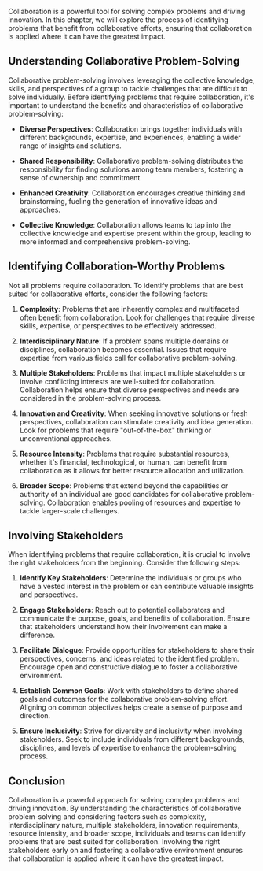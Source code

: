 
Collaboration is a powerful tool for solving complex problems and driving innovation. In this chapter, we will explore the process of identifying problems that benefit from collaborative efforts, ensuring that collaboration is applied where it can have the greatest impact.

Understanding Collaborative Problem-Solving
-------------------------------------------

Collaborative problem-solving involves leveraging the collective knowledge, skills, and perspectives of a group to tackle challenges that are difficult to solve individually. Before identifying problems that require collaboration, it's important to understand the benefits and characteristics of collaborative problem-solving:

* **Diverse Perspectives**: Collaboration brings together individuals with different backgrounds, expertise, and experiences, enabling a wider range of insights and solutions.

* **Shared Responsibility**: Collaborative problem-solving distributes the responsibility for finding solutions among team members, fostering a sense of ownership and commitment.

* **Enhanced Creativity**: Collaboration encourages creative thinking and brainstorming, fueling the generation of innovative ideas and approaches.

* **Collective Knowledge**: Collaboration allows teams to tap into the collective knowledge and expertise present within the group, leading to more informed and comprehensive problem-solving.

Identifying Collaboration-Worthy Problems
-----------------------------------------

Not all problems require collaboration. To identify problems that are best suited for collaborative efforts, consider the following factors:

1. **Complexity**: Problems that are inherently complex and multifaceted often benefit from collaboration. Look for challenges that require diverse skills, expertise, or perspectives to be effectively addressed.

2. **Interdisciplinary Nature**: If a problem spans multiple domains or disciplines, collaboration becomes essential. Issues that require expertise from various fields call for collaborative problem-solving.

3. **Multiple Stakeholders**: Problems that impact multiple stakeholders or involve conflicting interests are well-suited for collaboration. Collaboration helps ensure that diverse perspectives and needs are considered in the problem-solving process.

4. **Innovation and Creativity**: When seeking innovative solutions or fresh perspectives, collaboration can stimulate creativity and idea generation. Look for problems that require "out-of-the-box" thinking or unconventional approaches.

5. **Resource Intensity**: Problems that require substantial resources, whether it's financial, technological, or human, can benefit from collaboration as it allows for better resource allocation and utilization.

6. **Broader Scope**: Problems that extend beyond the capabilities or authority of an individual are good candidates for collaborative problem-solving. Collaboration enables pooling of resources and expertise to tackle larger-scale challenges.

Involving Stakeholders
----------------------

When identifying problems that require collaboration, it is crucial to involve the right stakeholders from the beginning. Consider the following steps:

1. **Identify Key Stakeholders**: Determine the individuals or groups who have a vested interest in the problem or can contribute valuable insights and perspectives.

2. **Engage Stakeholders**: Reach out to potential collaborators and communicate the purpose, goals, and benefits of collaboration. Ensure that stakeholders understand how their involvement can make a difference.

3. **Facilitate Dialogue**: Provide opportunities for stakeholders to share their perspectives, concerns, and ideas related to the identified problem. Encourage open and constructive dialogue to foster a collaborative environment.

4. **Establish Common Goals**: Work with stakeholders to define shared goals and outcomes for the collaborative problem-solving effort. Aligning on common objectives helps create a sense of purpose and direction.

5. **Ensure Inclusivity**: Strive for diversity and inclusivity when involving stakeholders. Seek to include individuals from different backgrounds, disciplines, and levels of expertise to enhance the problem-solving process.

Conclusion
----------

Collaboration is a powerful approach for solving complex problems and driving innovation. By understanding the characteristics of collaborative problem-solving and considering factors such as complexity, interdisciplinary nature, multiple stakeholders, innovation requirements, resource intensity, and broader scope, individuals and teams can identify problems that are best suited for collaboration. Involving the right stakeholders early on and fostering a collaborative environment ensures that collaboration is applied where it can have the greatest impact.
